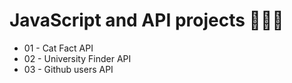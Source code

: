 # JavaScript and API projects 👨‍💻✨

- 01 - Cat Fact API
- 02 - University Finder API
- 03 - Github users API
